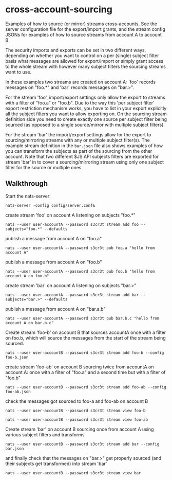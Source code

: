 # cross-account-sourcing

Examples of how to source (or mirror) streams cross-accounts.
See the server configuration file for the export/import grants, and the stream config JSONs for examples of how to source streams from account A to account B.

The security imports and exports can be set in two different ways, depending on whether you want to control on a per (single) subject filter basis what messages are allowed for export/import or simply grant access to the whole stream with however many subject filters the sourcing streams want to use.

In these examples two streams are created on account A: 'foo' records messages on "foo.*" and 'bar' records messages on "bar.>".

For the stream 'foo', import/export settings only allow the export to streams with a filter of "foo.a" or "foo.b". Due to the way this 'per subject filter' export restriction mechanism works, you have to list in your export explicitly all the subject filters you want to allow exporting on. On the sourcing stream definition side you need to create exactly one source per subject filter being sourced (as opposed to a single source/mirror with multiple subject filters).

For the stream 'bar' the import/export settings allow for the export to sourcing/mirroring streams with any or multiple subject filter(s). The example stream definition in the `bar.json` file also shows examples of how you can transform the subjects as part of the sourcing from the other account. Note that two different $JS.API subjects filters are exported for stream 'bar' in to cover a sourcing/mirroring stream using only one subject filter for the source or multiple ones.

## Walkthrough

Start the nats-server:
```
nats-server -config config/server.conf&
```

create stream 'foo' on account A listening on subjects "foo.*"
```
nats --user user-accountA --password s3cr3t stream add foo --subjects="foo.*" --defaults
```

publish a message from account A on "foo.a"
```
nats --user user-accountA --password s3cr3t pub foo.a "hello from account A"
```

publish a message from account A on "foo.b"
```
nats --user user-accountA --password s3cr3t pub foo.b "hello from account A on foo.b"
```

create stream 'bar' on account A listening on subjects "bar.>"
```
nats --user user-accountA --password s3cr3t stream add bar --subjects="bar.>" --defaults
```

publish a message from account A on "bar.a.b"
```
nats --user user-accountA --password s3cr3t pub bar.b.c "hello from account A on bar.b.c"
```

Create stream 'foo-b' on account B that sources accountA once with a filter on foo.b, which will source the messages from the start of the stream being sourced.

```
nats --user user-accountB --password s3cr3t stream add foo-b --config foo-b.json
```

create stream 'foo-ab' on account B sourcing twice from accountA on account A: once with a filter of "foo.a" and a second time but with a filter of "foo.b"
```
nats --user user-accountB --password s3cr3t stream add foo-ab --config foo-ab.json
```

check the messages got sourced to foo-a and foo-ab on account B
```
nats --user user-accountB --password s3cr3t stream view foo-b
```
```
nats --user user-accountB --password s3cr3t stream view foo-ab
```

Create stream 'bar' on account B sourcing once from account A using various subject filters and transforms
```
nats --user user-accountB --password s3cr3t stream add bar --config bar.json
```

and finally check that the messages on "bar.>" get properly sourced (and their subjects get transformed) into stream 'bar' 
```
nats --user user-accountB --password s3cr3t stream view bar
```